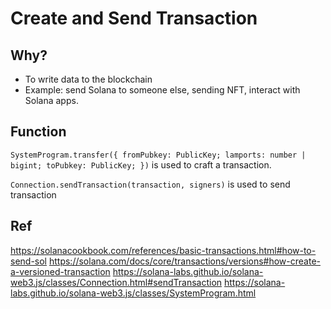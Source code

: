 # Create and Send Transaction

## Why?

- To write data to the blockchain
- Example: send Solana to someone else, sending NFT, interact with Solana apps.

## Function
`SystemProgram.transfer({ fromPubkey: PublicKey; lamports: number | bigint; toPubkey: PublicKey; })` is used to craft a transaction.

`Connection.sendTransaction(transaction, signers)` is used to send transaction


## Ref
https://solanacookbook.com/references/basic-transactions.html#how-to-send-sol
https://solana.com/docs/core/transactions/versions#how-create-a-versioned-transaction
https://solana-labs.github.io/solana-web3.js/classes/Connection.html#sendTransaction
https://solana-labs.github.io/solana-web3.js/classes/SystemProgram.html